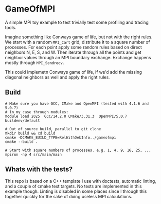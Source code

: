 # GameOfMPI
A simple MPI toy example to test trivially test some profiling and tracing tools.

Imagine something like Conways game of life, but not with the right rules.
We start with a random `MPI_Cart` grid, distribute it to a square number of processes.
For each point apply some random rules based on direct neighbors N, E, S, and W.
Then iterate through all the points and get neighbor values through an MPI boundary exchange.
Exchange happens mostly through `MPI_Sendrecv`.

This could implemetn Conways game of life, if we'd add the missing diagonal neighbors as well and apply the right rules.

## Build
```
# Make sure you have GCC, CMake and OpenMPI (tested with 4.1.6 and 5.0.7)
# In my case through modules:
module load 2025  GCC/14.2.0 CMake/3.31.3  OpenMPI/5.0.7 buildenv/default

# Out of source build, parallel to git clone
mkdir build && cd build
cmake -DCMAKE_BUILD_TYPE=RelWithDebInfo../gameofmpi
cmake --build .

# Start with square numbers of processes, e.g. 1, 4, 9, 16, 25, ...
mpirun -np 4 src/main/main
```

## Whats with the tests?
This repo is based on a C++ template I use with doctests, automatic linting, and a couple of cmake test targets.
No tests are implemented in this example though.
Linting is disabled in some places since I through this together quickly for the sake of doing useless MPI calculations.
